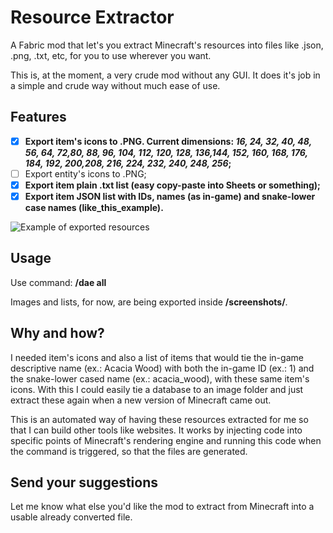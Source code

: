 
# Resource Extractor 
A Fabric mod that let's you extract Minecraft's resources into files like .json, .png, .txt, etc, for you to use wherever you want.

This is, at the moment, a very crude mod without any GUI. It does it's job in a simple and crude way without much ease of use.
  
##  Features

- [x] **Export item's icons to .PNG. Current dimensions: *16, 24, 32, 40, 48, 56, 64, 72,80, 88, 96, 104, 112, 120, 128, 136,144, 152, 160, 168, 176, 184, 192, 200,208, 216, 224, 232, 240, 248, 256*;**
- [ ] Export entity's icons to .PNG;
- [x] **Export item plain .txt list (easy copy-paste into Sheets or something);**
- [x] **Export item JSON list with IDs, names (as in-game) and snake-lower case names (like_this_example).**

![Example of exported resources](https://i.imgur.com/H1iwYJu.jpeg)

##  Usage
 
Use command: **/dae all**

Images and lists, for now, are being exported inside **/screenshots/**.

##  Why and how?
I needed item's icons and also a list of items that would tie the in-game descriptive name (ex.: Acacia Wood) with both the in-game ID (ex.: 1) and the snake-lower cased name (ex.: acacia_wood), with these same item's icons. With this I could easily tie a database to an image folder and just extract these again when a new version of Minecraft came out.

This is an automated way of having these resources extracted for me so that I can build other tools like websites. It works by injecting code into specific points of Minecraft's rendering engine and running this code when the command is triggered, so that the files are generated.

##  Send your suggestions
Let me know what else you'd like the mod to extract from Minecraft into a usable already converted file.